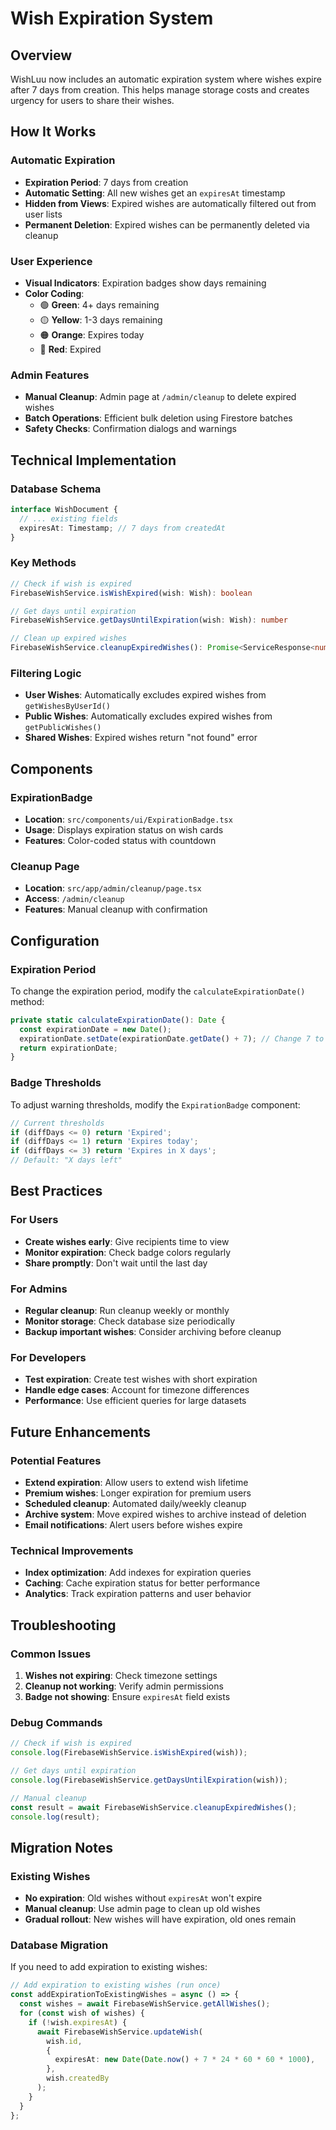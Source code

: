 # Wish Expiration System

## Overview

WishLuu now includes an automatic expiration system where wishes expire after 7 days from creation. This helps manage storage costs and creates urgency for users to share their wishes.

## How It Works

### Automatic Expiration

- **Expiration Period**: 7 days from creation
- **Automatic Setting**: All new wishes get an `expiresAt` timestamp
- **Hidden from Views**: Expired wishes are automatically filtered out from user lists
- **Permanent Deletion**: Expired wishes can be permanently deleted via cleanup

### User Experience

- **Visual Indicators**: Expiration badges show days remaining
- **Color Coding**:
  - 🟢 **Green**: 4+ days remaining
  - 🟡 **Yellow**: 1-3 days remaining
  - 🟠 **Orange**: Expires today
  - 🔴 **Red**: Expired

### Admin Features

- **Manual Cleanup**: Admin page at `/admin/cleanup` to delete expired wishes
- **Batch Operations**: Efficient bulk deletion using Firestore batches
- **Safety Checks**: Confirmation dialogs and warnings

## Technical Implementation

### Database Schema

```typescript
interface WishDocument {
  // ... existing fields
  expiresAt: Timestamp; // 7 days from createdAt
}
```

### Key Methods

```typescript
// Check if wish is expired
FirebaseWishService.isWishExpired(wish: Wish): boolean

// Get days until expiration
FirebaseWishService.getDaysUntilExpiration(wish: Wish): number

// Clean up expired wishes
FirebaseWishService.cleanupExpiredWishes(): Promise<ServiceResponse<number>>
```

### Filtering Logic

- **User Wishes**: Automatically excludes expired wishes from `getWishesByUserId()`
- **Public Wishes**: Automatically excludes expired wishes from `getPublicWishes()`
- **Shared Wishes**: Expired wishes return "not found" error

## Components

### ExpirationBadge

- **Location**: `src/components/ui/ExpirationBadge.tsx`
- **Usage**: Displays expiration status on wish cards
- **Features**: Color-coded status with countdown

### Cleanup Page

- **Location**: `src/app/admin/cleanup/page.tsx`
- **Access**: `/admin/cleanup`
- **Features**: Manual cleanup with confirmation

## Configuration

### Expiration Period

To change the expiration period, modify the `calculateExpirationDate()` method:

```typescript
private static calculateExpirationDate(): Date {
  const expirationDate = new Date();
  expirationDate.setDate(expirationDate.getDate() + 7); // Change 7 to desired days
  return expirationDate;
}
```

### Badge Thresholds

To adjust warning thresholds, modify the `ExpirationBadge` component:

```typescript
// Current thresholds
if (diffDays <= 0) return 'Expired';
if (diffDays <= 1) return 'Expires today';
if (diffDays <= 3) return 'Expires in X days';
// Default: "X days left"
```

## Best Practices

### For Users

- **Create wishes early**: Give recipients time to view
- **Monitor expiration**: Check badge colors regularly
- **Share promptly**: Don't wait until the last day

### For Admins

- **Regular cleanup**: Run cleanup weekly or monthly
- **Monitor storage**: Check database size periodically
- **Backup important wishes**: Consider archiving before cleanup

### For Developers

- **Test expiration**: Create test wishes with short expiration
- **Handle edge cases**: Account for timezone differences
- **Performance**: Use efficient queries for large datasets

## Future Enhancements

### Potential Features

- **Extend expiration**: Allow users to extend wish lifetime
- **Premium wishes**: Longer expiration for premium users
- **Scheduled cleanup**: Automated daily/weekly cleanup
- **Archive system**: Move expired wishes to archive instead of deletion
- **Email notifications**: Alert users before wishes expire

### Technical Improvements

- **Index optimization**: Add indexes for expiration queries
- **Caching**: Cache expiration status for better performance
- **Analytics**: Track expiration patterns and user behavior

## Troubleshooting

### Common Issues

1. **Wishes not expiring**: Check timezone settings
2. **Cleanup not working**: Verify admin permissions
3. **Badge not showing**: Ensure `expiresAt` field exists

### Debug Commands

```typescript
// Check if wish is expired
console.log(FirebaseWishService.isWishExpired(wish));

// Get days until expiration
console.log(FirebaseWishService.getDaysUntilExpiration(wish));

// Manual cleanup
const result = await FirebaseWishService.cleanupExpiredWishes();
console.log(result);
```

## Migration Notes

### Existing Wishes

- **No expiration**: Old wishes without `expiresAt` won't expire
- **Manual cleanup**: Use admin page to clean up old wishes
- **Gradual rollout**: New wishes will have expiration, old ones remain

### Database Migration

If you need to add expiration to existing wishes:

```typescript
// Add expiration to existing wishes (run once)
const addExpirationToExistingWishes = async () => {
  const wishes = await FirebaseWishService.getAllWishes();
  for (const wish of wishes) {
    if (!wish.expiresAt) {
      await FirebaseWishService.updateWish(
        wish.id,
        {
          expiresAt: new Date(Date.now() + 7 * 24 * 60 * 60 * 1000),
        },
        wish.createdBy
      );
    }
  }
};
```
